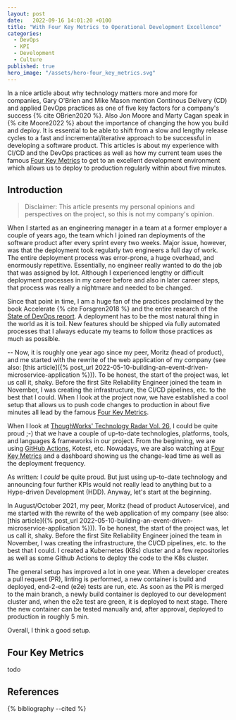 ```yaml
---
layout: post
date:   2022-09-16 14:01:20 +0100
title: "With Four Key Metrics to Operational Development Excellence"
categories:
  - DevOps
  - KPI
  - Development
  - Culture
published: true
hero_image: "/assets/hero-four_key_metrics.svg"
---
```

In a nice article about why technology matters more and more for companies, Gary O'Brien and Mike Mason mention Continous Delivery (CD) and applied DevOps practices as one of five key factors for a company's success {% cite OBrien2020 %}.
Also Jon Moore and Marty Cagan speak in {% cite Moore2022 %} about the importance of changing the how you build and deploy.
It is essential to be able to shift from a slow and lengthy release cycles to a fast and incremental/iterative approach to be successful in developing a software product.
This articles is about my experience with CI/CD and the DevOps practices as well as how my current team uses the famous [Four Key Metrics](https://www.thoughtworks.com/radar/techniques?blipid=1298) to get to an excellent development environment which allows us to deploy to production regularly within about five minutes.

## Introduction

> Disclaimer: This article presents my personal opinions and perspectives on the project, so this is not my company's opinion.

When I started as an engineering manager in a team at a former employer a couple of years ago, the team which I joined ran deployments of the software product after every sprint every two weeks.
Major issue, however, was that the deployment took regularly two engineers a full day of work.
The entire deployment process was error-prone, a huge overhead, and enormously repetitive.
Essentially, no engineer really wanted to do the job that was assigned by lot.
Although I experienced lengthy or difficult deployment processes in my career before and also in later career steps, that process was really a nightmare and needed to be changed.

Since that point in time, I am a huge fan of the practices proclaimed by the book Accelerate {% cite Forsgren2018 %} and the entire research of the [State of DevOps report](https://www.devops-research.com/research.html#reports).
A deployment has to be the most natural thing in the world as it is toil.
New features should be shipped via fully automated processes that 
I always educate my teams to follow those practices as much as possible.

--
Now, it is roughly one year ago since my peer, Moritz (head of product), and me started with the rewrite of the web application of my company (see also: [this article]({% post_url 2022-05-10-building-an-event-driven-microservice-application %})).
To be honest, the start of the project was, let us call it, shaky.
Before the first Site Reliability Engineer joined the team in November, I was creating the infrastructure, the CI/CD pipelines, etc. to the best that I could.
When I look at the project now, we have established a cool setup that allows us to push code changes to production in about five minutes all lead by the famous [Four Key Metrics](https://www.thoughtworks.com/radar/techniques?blipid=1298).

When I look at [ThoughWorks' Technology Radar Vol. 26](https://www.thoughtworks.com/content/dam/thoughtworks/documents/radar/2022/03/tr_technology_radar_vol_26_en.pdf), I could be quite proud ;-) that we have a couple of up-to-date technologies, platforms, tools, and languages & frameworks in our project.
From the beginning, we are using [GitHub Actions](https://github.com/features/actions), Kotest, etc.
Nowadays, we are also watching at [Four Key Metrics](https://www.thoughtworks.com/radar/techniques?blipid=1298) and a dashboard showing us the change-lead time as well as the deployment frequency.

As written: I *could* be quite proud.
But just using up-to-date technology and announcing four further KPIs would not really lead to anything but to a Hype-driven Development (HDD).
Anyway, let's start at the beginning.

In August/October 2021, my peer, Moritz (head of product Autoservice), and me started with the rewrite of the web application of my company (see also: [this article]({% post_url 2022-05-10-building-an-event-driven-microservice-application %})).
To be honest, the start of the project was, let us call it, shaky.
Before the first Site Reliability Engineer joined the team in November, I was creating the infrastructure, the CI/CD pipelines, etc. to the best that I could.
I created a Kubernetes (K8s) cluster and a few repositories as well as some Github Actions to deploy the code to the K8s cluster.

The general setup has improved a lot in one year.
When a developer creates a pull request (PR), linting is performed, a new container is build and deployed, end-2-end (e2e) tests are run, etc.
As soon as the PR is merged to the main branch, a newly build container is deployed to our development cluster and, when the e2e test are green, it is deployed to next stage.
There the new container can be tested manually and, after approval, deployed to production in roughly 5 min.

Overall, I think a good setup.

## Four Key Metrics

todo

## References

{% bibliography --cited %}
